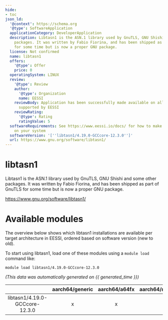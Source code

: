 ```yaml
---
hide:
- toc
json_ld:
  '@context': https://schema.org
  '@type': SoftwareApplication
  applicationCategory: DeveloperApplication
  description: Libtasn1 is the ASN.1 library used by GnuTLS, GNU Shishi and some other
    packages. It was written by Fabio Fiorina, and has been shipped as part of GnuTLS
    for some time but is now a proper GNU package.
  license: Not confirmed
  name: libtasn1
  offers:
    '@type': Offer
    price: 0
  operatingSystem: LINUX
  review:
    '@type': Review
    author:
      '@type': Organization
      name: EESSI
    reviewBody: Application has been successfully made available on all architectures
      supported by EESSI
    reviewRating:
      '@type': Rating
      ratingValue: 5
  softwareRequirements: See https://www.eessi.io/docs/ for how to make EESSI available
    on your system
  softwareVersion: '[''libtasn1/4.19.0-GCCcore-12.3.0'']'
  url: https://www.gnu.org/software/libtasn1/
---
```


libtasn1
========


Libtasn1 is the ASN.1 library used by GnuTLS, GNU Shishi and some other packages. It was written by Fabio Fiorina, and has been shipped as part of GnuTLS for some time but is now a proper GNU package.

https://www.gnu.org/software/libtasn1/
# Available modules


The overview below shows which libtasn1 installations are available per target architecture in EESSI, ordered based on software version (new to old).

To start using libtasn1, load one of these modules using a `module load` command like:

```shell
module load libtasn1/4.19.0-GCCcore-12.3.0
```

*(This data was automatically generated on {{ generated_time }})*

| |aarch64/generic|aarch64/a64fx|aarch64/neoverse_n1|aarch64/neoverse_v1|aarch64/nvidia/grace|x86_64/generic|x86_64/amd/zen2|x86_64/amd/zen3|x86_64/amd/zen4|x86_64/intel/cascadelake|x86_64/intel/haswell|x86_64/intel/icelake|x86_64/intel/sapphirerapids|x86_64/intel/skylake_avx512|
| :---: | :---: | :---: | :---: | :---: | :---: | :---: | :---: | :---: | :---: | :---: | :---: | :---: | :---: | :---: |
|libtasn1/4.19.0-GCCcore-12.3.0|x|x|x|x|x|x|x|x|x|x|x|x|x|x|
